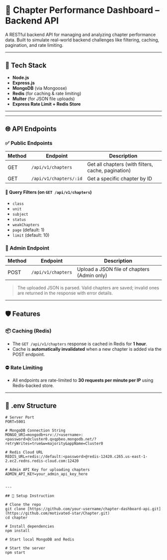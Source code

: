 # 📘 Chapter Performance Dashboard – Backend API

A RESTful backend API for managing and analyzing chapter performance data. Built to simulate real-world backend challenges like filtering, caching, pagination, and rate limiting.

---

## 🚀 Tech Stack

- **Node.js**
- **Express.js**
- **MongoDB** (via Mongoose)
- **Redis** (for caching & rate limiting)
- **Multer** (for JSON file uploads)
- **Express Rate Limit + Redis Store**

---
---

## 🌐 API Endpoints

### ✅ Public Endpoints

| Method | Endpoint                       | Description                              |
|--------|--------------------------------|------------------------------------------|
| GET    | `/api/v1/chapters`            | Get all chapters (with filters, cache, pagination) |
| GET    | `/api/v1/chapters/:id`        | Get a specific chapter by ID             |

#### 📌 Query Filters (on `GET /api/v1/chapters`)
- `class`
- `unit`
- `subject`
- `status`
- `weakChapters`
- `page` (default: 1)
- `limit` (default: 10)

### 🔐 Admin Endpoint

| Method | Endpoint           | Description                              |
|--------|--------------------|------------------------------------------|
| POST   | `/api/v1/chapters` | Upload a JSON file of chapters (Admin only) |

> The uploaded JSON is parsed. Valid chapters are saved; invalid ones are returned in the response with error details.

---

## 🛡 Features

### 📦 Caching (Redis)
- The `GET /api/v1/chapters` response is cached in Redis for **1 hour**.
- Cache is **automatically invalidated** when a new chapter is added via the POST endpoint.

### ⛔ Rate Limiting
- All endpoints are rate-limited to **30 requests per minute per IP** using Redis-backed store.

---

## 🔑 .env Structure

```env
# Server Port
PORT=5001

# MongoDB Connection String
MONGO_URI=mongodb+srv://<username>:<password>@cluster0.qxqpbeo.mongodb.net/?retryWrites=true&w=majority&appName=Cluster0

# Redis Cloud URL
REDIS_URL=redis://default:<password>@redis-12420.c265.us-east-1-2.ec2.redns.redis-cloud.com:12420

# Admin API Key for uploading chapters
ADMIN_API_KEY=your_admin_api_key_here


---

## 🔑 Setup Instruction

# Clone the repo
git clone [https://github.com/your-username/chapter-dashboard-api.git](https://github.com/motivated-star/Chapter.git)
cd chapter

# Install dependencies
npm install

# Start local MongoDB and Redis

# Start the server
npm start
